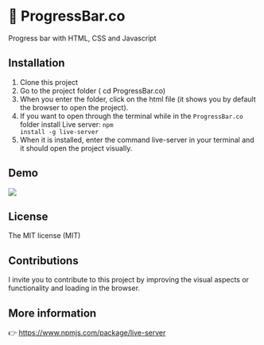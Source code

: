 # :battery: ProgressBar.co
Progress bar with HTML, CSS and Javascript

## Installation

1. Clone this project
2. Go to the project folder ( cd ProgressBar.co)
3. When you enter the folder, click on the html file (it shows you by default the browser to open the project).
4. If you want to open through the terminal while in the <code>ProgressBar.co</code> folder install Live server: <code>npm install -g live-server</code>
5. When it is installed, enter the command live-server in your terminal and it should open the project visually.

## Demo

<img src="https://user-images.githubusercontent.com/56690309/128093338-3752cd00-3bcc-4ab6-9826-5b41db8e421d.jpeg">

## License

The MIT license (MIT)

## Contributions
I invite you to contribute to this project by improving the visual aspects or functionality and loading in the browser.

## More information
👉 https://www.npmjs.com/package/live-server

